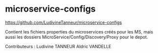 # microservice-configs
https://github.com/LudivineTanneur/microservice-configs

Contient les fichiers properties du microservices créés pour les MS, mais aussi les dossiers MicroService/Config/Discovery/Proxy pour le depot.

Contributeurs :
Ludivine TANNEUR
Aldric VANDELLE
